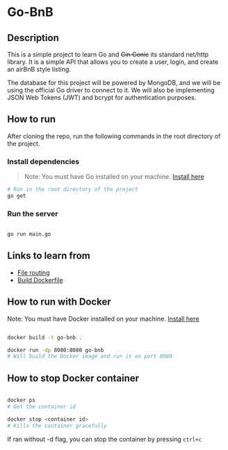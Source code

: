 # Go-BnB

## Description
This is a simple project to learn Go and ~~Gin Gonic~~ its standard net/http library. It is a simple API that allows you to create a user, login, and create an airBnB style listing.

The database for this project will be powered by MongoDB, and we will be using the official Go driver to connect to it. We will also be implementing JSON Web Tokens (JWT) and bcrypt for authentication purposes.

## How to run

After cloning the repo, run the following commands in the root directory of the project.
### Install dependencies
> Note: You must have Go installed on your machine.
[Install here](https://golang.org/doc/install)

```bash
# Run in the root directory of the project
go get
```

### Run the server

```bash

go run main.go

```

## Links to learn from
- [File routing](https://stackoverflow.com/questions/42967235/golang-gin-gonic-split-routes-into-multiple-files)
- [Build Dockerfile](https://hub.docker.com/_/golang)

## How to run with Docker

Note: You must have Docker installed on your machine.
[Install here](https://docs.docker.com/get-docker/)
```bash

docker build -t go-bnb .

docker run -dp 8080:8080 go-bnb
# Will build the Docker image and run it on port 8080.
```


## How to stop Docker container
```bash

docker ps
# Get the container id

docker stop <container id>
# Kills the container gracefully

```

If ran without -d flag, you can stop the container by pressing `ctrl+c`